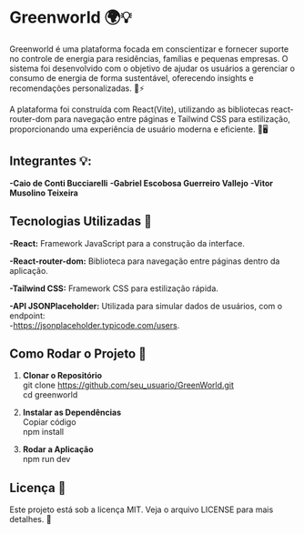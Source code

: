 # **Greenworld 🌍💡**
Greenworld é uma plataforma focada em conscientizar e fornecer suporte no controle de energia para residências, famílias e pequenas empresas. O sistema foi desenvolvido com o objetivo de ajudar os usuários a gerenciar o consumo de energia de forma sustentável, oferecendo insights e recomendações personalizadas. 🌱⚡

A plataforma foi construída com React(Vite), utilizando as bibliotecas react-router-dom para navegação entre páginas e Tailwind CSS para estilização, proporcionando uma experiência de usuário moderna e eficiente. 🎨🖥️

## **Integrantes 💡:**
**-Caio de Conti Bucciarelli**
**-Gabriel Escobosa Guerreiro Vallejo**
**-Vitor Musolino Teixeira**

## **Tecnologias Utilizadas 🚀**
**-React:** Framework JavaScript para a construção da interface.<br>

**-React-router-dom:** Biblioteca para navegação entre páginas dentro da aplicação. <br> 

**-Tailwind CSS:** Framework CSS para estilização rápida. <br>

**-API JSONPlaceholder:** Utilizada para simular dados de usuários, com o endpoint:<br>
-https://jsonplaceholder.typicode.com/users. 

## **Como Rodar o Projeto 🔧**
1. **Clonar o Repositório**<br>
git clone https://github.com/seu_usuario/GreenWorld.git<br>
cd greenworld

2. **Instalar as Dependências**<br>
Copiar código<br>
npm install

3. **Rodar a Aplicação**<br>
npm run dev<br>

## **Licença 📝**<br>
Este projeto está sob a licença MIT. Veja o arquivo LICENSE para mais detalhes. 📜

